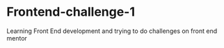 # Frontend-challenge-1
Learning Front End development and trying to do challenges on front end mentor
